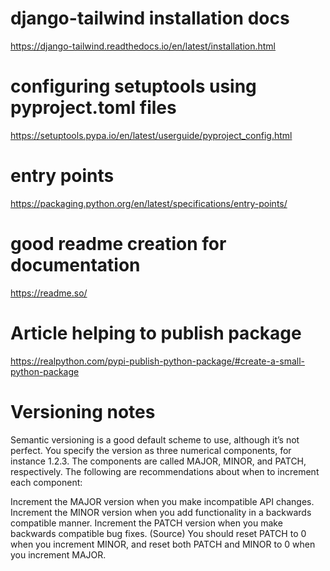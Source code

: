 # django-tailwind installation docs

https://django-tailwind.readthedocs.io/en/latest/installation.html


# configuring setuptools using pyproject.toml files

https://setuptools.pypa.io/en/latest/userguide/pyproject_config.html

# entry points

https://packaging.python.org/en/latest/specifications/entry-points/

# good readme creation for documentation

https://readme.so/

# Article helping to publish package

https://realpython.com/pypi-publish-python-package/#create-a-small-python-package


# Versioning notes

Semantic versioning is a good default scheme to use, although it’s not perfect. You specify the version as three numerical components, for instance 1.2.3. The components are called MAJOR, MINOR, and PATCH, respectively. The following are recommendations about when to increment each component:

Increment the MAJOR version when you make incompatible API changes.
Increment the MINOR version when you add functionality in a backwards compatible manner.
Increment the PATCH version when you make backwards compatible bug fixes. (Source)
You should reset PATCH to 0 when you increment MINOR, and reset both PATCH and MINOR to 0 when you increment MAJOR.